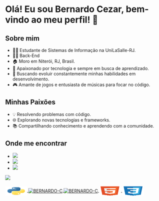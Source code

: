 # Olá! Eu sou Bernardo Cezar, bem-vindo ao meu perfil! 👋

## Sobre mim

- 👨‍💻 Estudante de Sistemas de Informação na UniLaSalle-RJ.
- 🏴‍☠️ Back-End
- 🏠 Moro em Niterói, RJ, Brasil.
- 🌱 Apaixonado por tecnologia e sempre em busca de aprendizado.
- 🚀 Buscando evoluir constantemente minhas habilidades em desenvolvimento.
- 🎮 Amante de jogos e entusiasta de músicas para focar no código.

## Minhas Paixões

- 💡 Resolvendo problemas com código.
- 🌐 Explorando novas tecnologias e frameworks.
- 📚 Compartilhando conhecimento e aprendendo com a comunidade.

## Onde me encontrar

- <a href ="mailto:b.cezar1812@gmail.com"><img src="https://img.shields.io/badge/Gmail-D14836?style=for-the-badge&logo=gmail&logoColor=white" target="_blank"></a>
- <a href="https://www.linkedin.com/in/bernardo-cezar-1a56a4293/" target="_blank"><img src="https://img.shields.io/badge/-LinkedIn-%230077B5?style=for-the-badge&logo=linkedin&logoColor=white" target="_blank"></a> 
- <a href="https://instagram.com/ber_cezar" target="_blank"><img src="https://img.shields.io/badge/-Instagram-%23E4405F?style=for-the-badge&logo=instagram&logoColor=white" target="_blank"></a>

 <div>
  <a href="https://github.com/bercezar">
  <img height="150em" src="https://github-readme-stats.vercel.app/api/top-langs/?username=bercezar&layout=compact"/>
</div>


<div style="display: inline_block"><br>
  <img align="center" alt="BERNARDO-Python" height="30" width="70" src="https://raw.githubusercontent.com/devicons/devicon/master/icons/python/python-original.svg">
  <img align="center" alt="BERNARDO-C" height="30" width="70" src="https://cdn.jsdelivr.net/gh/devicons/devicon/icons/c/c-original.svg" />        
  <img align="center" alt="BERNARDO-C" height="30" width="70" src="https://cdn.jsdelivr.net/gh/devicons/devicon@latest/icons/javascript/javascript-original.svg"/>
  <img align="center" alt="BERNARDO-HTML" height="30" width="70" src="https://raw.githubusercontent.com/devicons/devicon/master/icons/html5/html5-original.svg">
  <img align="center" alt="BERNARDO-CSS" height="30" width="70" src="https://raw.githubusercontent.com/devicons/devicon/master/icons/css3/css3-original.svg">
</div><br>


